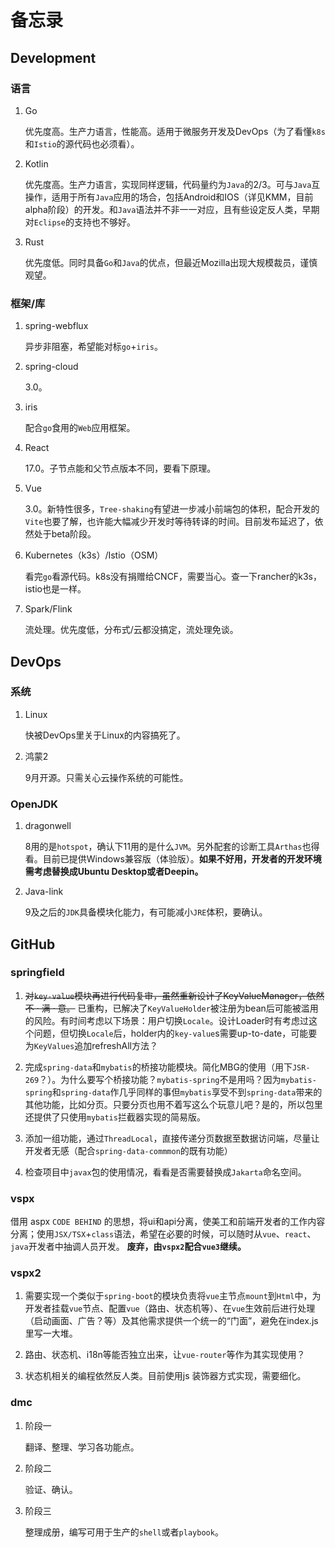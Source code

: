 # 备忘录

## Development

### 语言

1. Go

   优先度高。生产力语言，性能高。适用于微服务开发及DevOps（为了看懂`k8s`和`Istio`的源代码也必须看）。

1. Kotlin

   优先度高。生产力语言，实现同样逻辑，代码量约为`Java`的2/3。可与`Java`互操作，适用于所有`Java`应用的场合，包括Android和IOS（详见KMM，目前alpha阶段）的开发。和`Java`语法并不非一一对应，且有些设定反人类，早期对`Eclipse`的支持也不够好。

1. Rust

   优先度低。同时具备`Go`和`Java`的优点，但最近Mozilla出现大规模裁员，谨慎观望。

### 框架/库

1. spring-webflux

   异步非阻塞，希望能对标`go`+`iris`。

1. spring-cloud

   3.0。

1. iris

   配合`go`食用的`Web`应用框架。

1. React

   17.0。子节点能和父节点版本不同，要看下原理。

1. Vue

   3.0。新特性很多，`Tree-shaking`有望进一步减小前端包的体积，配合开发的`Vite`也要了解，也许能大幅减少开发时等待转译的时间。目前发布延迟了，依然处于beta阶段。

1. Kubernetes（k3s）/Istio（OSM）

   看完`go`看源代码。k8s没有捐赠给CNCF，需要当心。查一下rancher的k3s，istio也是一样。

1. Spark/Flink

   流处理。优先度低，分布式/云都没搞定，流处理免谈。

## DevOps

### 系统

1. Linux

   快被DevOps里关于Linux的内容搞死了。

1. 鸿蒙2

   9月开源。只需关心云操作系统的可能性。

### OpenJDK

1. dragonwell

   8用的是`hotspot`，确认下11用的是什么`JVM`。另外配套的诊断工具`Arthas`也得看。目前已提供Windows兼容版（体验版）。**如果不好用，开发者的开发环境需考虑替换成Ubuntu Desktop或者Deepin。**

1. Java-link

   9及之后的`JDK`具备模块化能力，有可能减小`JRE`体积，要确认。

## GitHub

### springfield

1. ~~对`key-value`模块再进行代码复审，虽然重新设计了KeyValueManager，依然不 · 满 · 意。~~ 已重构，已解决了`KeyValueHolder`被注册为bean后可能被滥用的风险。有时间考虑以下场景：用户切换`Locale`。设计Loader时有考虑过这个问题，但切换`Locale`后，holder内的`key-value`s需要up-to-date，可能要为`KeyValues`追加refreshAll方法？

1. 完成`spring-data`和`mybatis`的桥接功能模块。简化MBG的使用（用下`JSR-269`？）。为什么要写个桥接功能？`mybatis-spring`不是用吗？因为`mybatis-spring`和`spring-data`作几乎同样的事但`mybatis`享受不到`spring-data`带来的其他功能，比如分页。只要分页也用不着写这么个玩意儿吧？是的，所以包里还提供了只使用`mybatis`拦截器实现的简易版。

1. 添加一组功能，通过`ThreadLocal`，直接传递分页数据至数据访问端，尽量让开发者无感（配合`spring-data-commmon`的既有功能）

1. 检查项目中`javax`包的使用情况，看看是否需要替换成`Jakarta`命名空间。

### vspx

借用 aspx `CODE BEHIND` 的思想，将ui和api分离，使美工和前端开发者的工作内容分离；使用`JSX/TSX`+`class`语法，希望在必要的时候，可以随时从`vue`、`react`、`java`开发者中抽调人员开发。
**废弃，由`vspx2`配合`vue3`继续。**

### vspx2

1. 需要实现一个类似于`spring-boot`的模块负责将`vue`主节点`mount`到`Html`中，为开发者挂载`vue`节点、配置`vue`（路由、状态机等）、在`vue`生效前后进行处理（启动画面、广告？等）及其他需求提供一个统一的“门面”，避免在index.js里写一大堆。

1. 路由、状态机、i18n等能否独立出来，让`vue-router`等作为其实现使用？

1. 状态机相关的编程依然反人类。目前使用js 装饰器方式实现，需要细化。

### dmc

1. 阶段一

   翻译、整理、学习各功能点。

1. 阶段二

   验证、确认。

1. 阶段三

   整理成册，编写可用于生产的`shell`或者`playbook`。